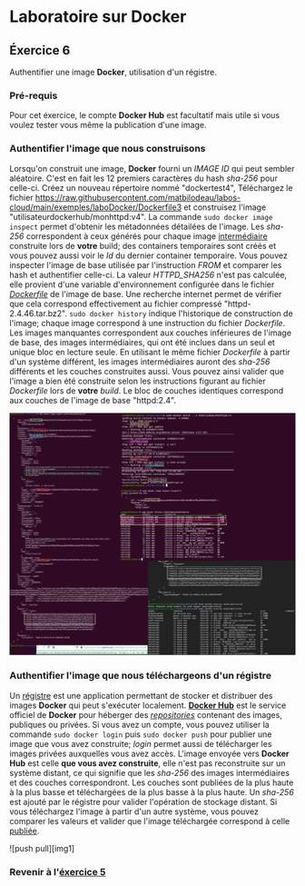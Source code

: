 # Laboratoire sur Docker

## Éxercice 6
Authentifier une image **Docker**, utilisation d'un régistre.

### Pré-requis
Pour cet éxercice, le compte **Docker Hub** est facultatif mais utile si vous voulez tester vous même la publication d'une image.

### Authentifier l'image que nous construisons
Lorsqu'on construit une image, **Docker** fourni un _IMAGE ID_ qui peut sembler aléatoire. C'est en fait les 12 premiers caractères du hash _sha-256_ pour celle-ci. Créez un nouveau répertoire nommé "dockertest4", Téléchargez le fichier https://raw.githubusercontent.com/matbilodeau/labos-cloud/main/exemples/laboDocker/Dockerfile3 et construisez l'image "utilisateurdockerhub/monhttpd:v4". La commande `sudo docker image inspect` permet d'obtenir les métadonnées détailées de l'image. Les _sha-256_ correspondent à ceux générés pour chaque image [intermédiaire][2] construite lors de **votre** build; des containers temporaires sont créés et vous pouvez aussi voir le _Id_ du dernier container temporaire. Vous pouvez inspecter l'image de base utilisée par l'instruction _FROM_ et comparer les hash et authentifier celle-ci. La valeur _HTTPD_SHA256_ n'est pas calculée, elle provient d'une variable d'environnement configurée dans le fichier _[Dockerfile][3]_ de l'image de base. Une recherche internet permet de vérifier que cela correspond effectivement au fichier compressé "httpd-2.4.46.tar.bz2". `sudo docker history` indique l'historique de construction de l'image; chaque image correspond à une instruction du fichier _Dockerfile_. Les images manquantes correspondent aux couches inférieures de l'image de base, des images intermédiaires, qui ont été inclues dans un seul et unique bloc en lecture seule. En utilisant le même fichier _Dockerfile_ à partir d'un système différent, les images intermédiaires auront des _sha-256_ différents et les couches construites aussi. Vous pouvez ainsi valider que l'image a bien été construite selon les instructions figurant au fichier _Dockerfile_ lors de **votre** _build_. Le bloc de couches identiques correspond aux couches de l'image de base "httpd:2.4".

![1000 mots][img0]

### Authentifier l'image que nous téléchargeons d'un régistre
Un [régistre][4] est une application permettant de stocker et distribuer des images **Docker** qui peut s'exécuter localement. **[Docker Hub][5]** est le service officiel de **Docker** pour héberger des _[repositories][6]_ contenant des images, publiques ou privées. Si vous avez un compte, vous pouvez utiliser la commande `sudo docker login` puis `sudo docker push` pour publier une image que vous avez construite; _login_ permet aussi de télécharger les images privées auxquelles vous avez accès. L'image envoyée vers **Docker Hub** est celle **que vous avez construite**, elle n'est pas reconstruite sur un système distant, ce qui signifie que les _sha-256_ des images intermédiaires et des couches correspondront. Les couches sont publiées de la plus haute à la plus basse et téléchargées de la plus basse à la plus haute. Un _sha-256_ est ajouté par le régistre pour valider l'opération de stockage distant. Si vous téléchargez l'image à partir d'un autre système, vous pouvez comparer les valeurs et valider que l'image téléchargée correspond à celle [publiée][8].

![push pull][img1]

### Revenir à l'[éxercice 5][1]                 


[1]: ./laboDocker4.html
[2]: https://docs.docker.com/storage/storagedriver/#images-and-layers
[3]: https://github.com/docker-library/httpd/blob/077141ee37fca63972292c562ec0f632d0f831b1/2.4/Dockerfile
[4]: https://docs.docker.com/registry/
[5]: https://docs.docker.com/docker-hub/
[6]: https://docs.docker.com/docker-hub/repos/
[7]: https://downloads.apache.org/httpd/httpd-2.4.46.tar.bz2.sha256
[8]: https://hub.docker.com/layers/matbilodeau/monhttpd/v4/images/sha256-7c4d9f3bd1329b477aeac492d2b7462f209f65bc94594a150d8dcf1a24a56f60

[img0]: ./img/docker/docker6-0.png "comparaison des hash sha-256"
[img0]: ./img/docker/docker6-1.png "inspection push et pull"
